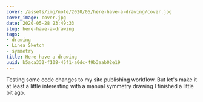 ```yaml
---
cover: /assets/img/note/2020/05/here-have-a-drawing/cover.jpg
cover_image: cover.jpg
date: 2020-05-28 23:49:33
slug: here-have-a-drawing
tags:
- drawing
- Linea Sketch
- symmetry
title: Here have a drawing
uuid: b5aca332-f108-45f1-a0dc-49b3aab02e19
---
```


Testing some code changes to my site publishing workflow.
But let's make it at least a little interesting with a manual symmetry drawing I finished a little bit ago.